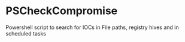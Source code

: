 # PSCheckCompromise
Powershell script to search for IOCs in File paths, registry hives and in scheduled tasks

